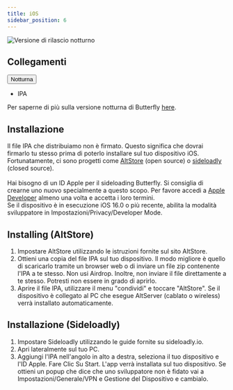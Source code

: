 ```yaml
---
title: iOS
sidebar_position: 6
---
```


![Versione di rilascio notturno](https://img.shields.io/badge/dynamic/yaml?color=f7d28c\&label=Nightly\&query=%24.version\&url=https%3A%2F%2Fraw.githubusercontent.com%2FLinwoodDev%2Fbutterfly%2Fnotte%2Fapp%2Fpubspec.yaml\&style=for-the-badge)

## Collegamenti

<div className="dropdown dropdown--hoverable margin--sm">
  <button className="button button--outline button--danger button--lg">Notturna</button>
  <ul className="dropdown__menu">
    <li>
      <DownloadButton className="dropdown__link" href="https://github.com/LinwoodDev/butterfly/releases/download/nightly/linwood-butterfly-ios.ipa">
        IPA
      </DownloadButton>
    </li>
  </ul>
</div>

Per saperne di più sulla versione notturna di Butterfly [here](/notte).

## Installazione

Il file IPA che distribuiamo non è firmato. Questo significa che dovrai firmarlo tu stesso prima di poterlo installare sul tuo dispositivo iOS. \
Fortunatamente, ci sono progetti come [AltStore](https://altstore.io) (open source) o [sideloadly](https://sideloadly.io) (closed source). \
\
Hai bisogno di un ID Apple per il sideloading Butterfly. Si consiglia di crearne uno nuovo specialmente a questo scopo. Per favore accedi a [Apple Developer](https://developer.apple.com) almeno una volta e accetta i loro termini.
\
Se il dispositivo è in esecuzione iOS 16.0 o più recente, abilita la modalità sviluppatore in Impostazioni/Privacy/Developer Mode.

## Installing (AltStore)

1. Impostare AltStore utilizzando le istruzioni fornite sul sito AltStore.
2. Ottieni una copia del file IPA sul tuo dispositivo. Il modo migliore è quello di scaricarlo tramite un browser web o di inviare un file zip contenente l'IPA a te stesso. Non usi Airdrop. Inoltre, non inviare il file direttamente a te stesso. Potresti non essere in grado di aprirlo.
3. Aprire il file IPA, utilizzare il menu "condividi" e toccare "AltStore". Se il dispositivo è collegato al PC che esegue AltServer (cablato o wireless) verrà installato automaticamente.

## Installazione (Sideloadly)

1. Impostare Sideloadly utilizzando le guide fornite su sideloadly.io.
2. Apri lateralmente sul tuo PC.
3. Aggiungi l'IPA nell'angolo in alto a destra, seleziona il tuo dispositivo e l'ID Apple. Fare Clic Su Start. L'app verrà installata sul tuo dispositivo.
   Se ottieni un popup che dice che uno sviluppatore non è fidato vai a Impostazioni/Generale/VPN e Gestione del Dispositivo e cambialo.
